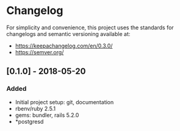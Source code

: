 # Changelog
For simplicity and convenience, this project uses the standards
for changelogs and semantic versioning available at:
* https://keepachangelog.com/en/0.3.0/
* https://semver.org/

## [0.1.0] - 2018-05-20
### Added
- Initial project setup: git, documentation
- rbenv/ruby 2.5.1
- gems: bundler, rails 5.2.0
- *postgresd